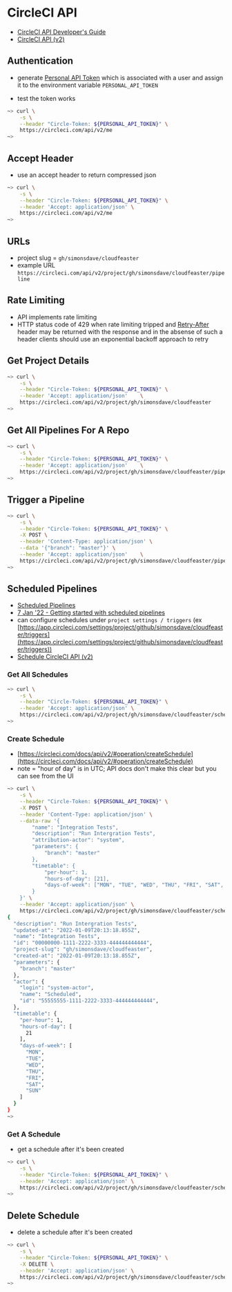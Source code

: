 # CircleCI API

* [CircleCI API Developer's Guide](https://circleci.com/docs/2.0/api-developers-guide/)
* [CircleCI API (v2)](https://circleci.com/docs/api/v2/)

## Authentication

* generate [Personal API Token](https://app.circleci.com/settings/user/tokens) which is associated with a user
  and assign it to the environment variable ```PERSONAL_API_TOKEN```

* test the token works

```bash
~> curl \
    -s \
    --header "Circle-Token: ${PERSONAL_API_TOKEN}" \
    https://circleci.com/api/v2/me
~>
```

## Accept Header

* use an accept header to return compressed json

```bash
~> curl \
    -s \
    --header "Circle-Token: ${PERSONAL_API_TOKEN}" \
    --header 'Accept: application/json' \
    https://circleci.com/api/v2/me
~>
```

## URLs

* project slug = ```gh/simonsdave/cloudfeaster```
* example URL ```https://circleci.com/api/v2/project/gh/simonsdave/cloudfeaster/pipeline```

## Rate Limiting

* API implements rate limiting
* HTTP status code of 429 when rate limiting tripped and [Retry-After](https://developer.mozilla.org/en-US/docs/Web/HTTP/Headers/Retry-After)
  header may be returned with the response and in the absense of such a header
  clients should use an exponential backoff approach to retry

## Get Project Details

```bash
~> curl \
    -s \
    --header "Circle-Token: ${PERSONAL_API_TOKEN}" \
    --header 'Accept: application/json'    \
    https://circleci.com/api/v2/project/gh/simonsdave/cloudfeaster
~>
```

## Get All Pipelines For A Repo

```bash
~> curl \
    -s \
    --header "Circle-Token: ${PERSONAL_API_TOKEN}" \
    --header 'Accept: application/json'    \
    https://circleci.com/api/v2/project/gh/simonsdave/cloudfeaster/pipeline
~>
```

## Trigger a Pipeline

```bash
~> curl \
    -s \
    --header "Circle-Token: ${PERSONAL_API_TOKEN}" \
    -X POST \
    --header 'Content-Type: application/json' \
    --data '{"branch": "master"}' \
    --header 'Accept: application/json'    \
    https://circleci.com/api/v2/project/gh/simonsdave/cloudfeaster/pipeline
~>
```

## Scheduled Pipelines

* [Scheduled Pipelines](https://circleci.com/docs/2.0/scheduled-pipelines)
* [7 Jan '22 - Getting started with scheduled pipelines](https://circleci.com/blog/using-scheduled-pipelines/)
* can configure schedules under ```project settings / triggers``` (ex [https://app.circleci.com/settings/project/github/simonsdave/cloudfeaster/triggers](https://app.circleci.com/settings/project/github/simonsdave/cloudfeaster/triggers))
* [Schedule CircleCI API (v2)](https://circleci.com/docs/api/v2/#tag/Schedule)

### Get All Schedules

```bash
~> curl \
    -s \
    --header "Circle-Token: ${PERSONAL_API_TOKEN}" \
    --header 'Accept: application/json' \
    https://circleci.com/api/v2/project/gh/simonsdave/cloudfeaster/schedule
~>
```

### Create Schedule

* [https://circleci.com/docs/api/v2/#operation/createSchedule](https://circleci.com/docs/api/v2/#operation/createSchedule)
* note = "hour of day" is in UTC; API docs don't make this clear but you can see from the UI

```bash
~> curl \
    -s \
    --header "Circle-Token: ${PERSONAL_API_TOKEN}" \
    -X POST \
    --header 'Content-Type: application/json' \
    --data-raw '{
        "name": "Integration Tests",
        "description": "Run Intergration Tests",
        "attribution-actor": "system",
        "parameters": {
            "branch": "master"
        },
        "timetable": {
            "per-hour": 1,
            "hours-of-day": [21],
            "days-of-week": ["MON", "TUE", "WED", "THU", "FRI", "SAT", "SUN"]
        }
    }' \
    --header 'Accept: application/json' \
    https://circleci.com/api/v2/project/gh/simonsdave/cloudfeaster/schedule | jq .
{
  "description": "Run Intergration Tests",
  "updated-at": "2022-01-09T20:13:18.855Z",
  "name": "Integration Tests",
  "id": "00000000-1111-2222-3333-444444444444",
  "project-slug": "gh/simonsdave/cloudfeaster",
  "created-at": "2022-01-09T20:13:18.855Z",
  "parameters": {
    "branch": "master"
  },
  "actor": {
    "login": "system-actor",
    "name": "Scheduled",
    "id": "55555555-1111-2222-3333-444444444444",
  },
  "timetable": {
    "per-hour": 1,
    "hours-of-day": [
      21
    ],
    "days-of-week": [
      "MON",
      "TUE",
      "WED",
      "THU",
      "FRI",
      "SAT",
      "SUN"
    ]
  }
}
~>
```

### Get A Schedule

* get a schedule after it's been created

```bash
~> curl \
    -s \
    --header "Circle-Token: ${PERSONAL_API_TOKEN}" \
    --header 'Accept: application/json' \
    https://circleci.com/api/v2/project/gh/simonsdave/cloudfeaster/schedule/00000000-1111-2222-3333-444444444444
~>
```

## Delete Schedule

* delete a schedule after it's been created

```bash
~> curl \
    -s \
    --header "Circle-Token: ${PERSONAL_API_TOKEN}" \
    -X DELETE \
    --header 'Accept: application/json' \
    https://circleci.com/api/v2/project/gh/simonsdave/cloudfeaster/schedule/00000000-1111-2222-3333-444444444444
~>
```
